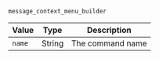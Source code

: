 `message_context_menu_builder`

| Value         | Type   | Description      |
|---------------|--------|------------------|
| `name`        | String | The command name |